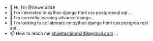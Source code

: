 - 👋 Hi, I’m @Shweta249
- 👀 I’m interested in python django html css postgressql sql ...
- 🌱 I’m currently learning advance django...
- 💞️ I’m looking to collaborate on python django html css postgres rest api...
- 📫 How to reach me shwetashinde249@gmail.com ...

<!---
Shweta249/Shweta249 is a ✨ special ✨ repository because its `README.md` (this file) appears on your GitHub profile.
You can click the Preview link to take a look at your changes.
--->
